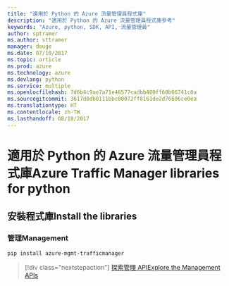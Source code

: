 ```yaml
---
title: "適用於 Python 的 Azure 流量管理員程式庫"
description: "適用於 Python 的 Azure 流量管理員程式庫參考"
keywords: "Azure, python, SDK, API, 流量管理員"
author: sptramer
ms.author: sttramer
manager: douge
ms.date: 07/10/2017
ms.topic: article
ms.prod: azure
ms.technology: azure
ms.devlang: python
ms.service: multiple
ms.openlocfilehash: 7d6b4c9ae7a71e46577cadbb480ff60b66741c0a
ms.sourcegitcommit: 3617d0db0111bbc00072ff8161de2d76606ce0ea
ms.translationtype: HT
ms.contentlocale: zh-TW
ms.lasthandoff: 08/18/2017
---
```

# <a name="azure-traffic-manager-libraries-for-python"></a><span data-ttu-id="e9cc9-104">適用於 Python 的 Azure 流量管理員程式庫</span><span class="sxs-lookup"><span data-stu-id="e9cc9-104">Azure Traffic Manager libraries for python</span></span>

## <a name="install-the-libraries"></a><span data-ttu-id="e9cc9-105">安裝程式庫</span><span class="sxs-lookup"><span data-stu-id="e9cc9-105">Install the libraries</span></span>


### <a name="management"></a><span data-ttu-id="e9cc9-106">管理</span><span class="sxs-lookup"><span data-stu-id="e9cc9-106">Management</span></span>

```bash
pip install azure-mgmt-trafficmanager
```
> [!div class="nextstepaction"]
> [<span data-ttu-id="e9cc9-107">探索管理 API</span><span class="sxs-lookup"><span data-stu-id="e9cc9-107">Explore the Management APIs</span></span>](/python/api/overview/azure/trafficmanager/managementlibrary)